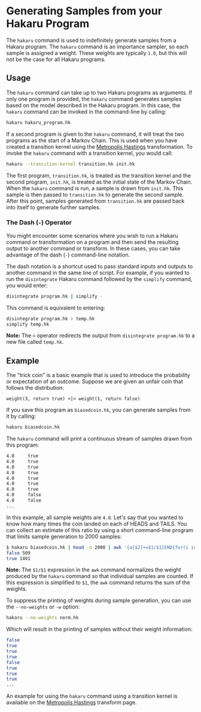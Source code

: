 # Generating Samples from your Hakaru Program #

The `hakaru` command is used to indefinitely generate samples from a Hakaru program. The `hakaru` command is an importance sampler, so each sample is assigned a weight. 
These weights are typically `1.0`, but this will not be the case for all Hakaru programs.

## Usage ##

The `hakaru` command can take up to two Hakaru programs as arguments. If only one program is provided, the `hakaru` command generates samples based on the model described in
the Hakaru program. In this case, the `hakaru` command can be invoked in the command-line by calling:

````bash
hakaru hakaru_program.hk
````

If a second program is given to the `hakaru` command, it will treat the two programs as the start of a Markov Chain. This is used when you have created a transition kernel 
using the [Metropolis Hastings](../transforms/mh.md) transformation. To invoke the `hakaru` command with a transition kernel, you would call:

````bash
hakaru --transition-kernel transition.hk init.hk
````

The first program, `transition.hk`,  is treated as the transition kernel and the second program, `init.hk`, is treated as the initial state of the Markov Chain. When the 
`hakaru` command is run, a sample is drawn from `init.hk`. This sample is then passed to `transition.hk` to generate the second sample. After this point, samples generated
from `transition.hk` are passed back into itself to generate further samples.

### The Dash (`-`) Operator ###

You might encounter some scenarios where you wish to run a Hakaru command or transformation on a program and then send the resulting output to another command or transform. 
In these cases, you can take advantage of the dash (`-`) command-line notation.

The dash notation is a shortcut used to pass standard inputs and outputs to another command in the same line of script. For example, if you wanted to run the `disintegrate`
Hakaru command followed by the `simplify` command, you would enter:

````bash
disintegrate program.hk | simplify -
````

This command is equivalent to entering:

````bash
disintegrate program.hk > temp.hk
simplify temp.hk
````

**Note:** The `>` operator redirects the output from `disintegrate program.hk` to a new file called `temp.hk`.

## Example ##

The "trick coin" is a basic example that is used to introduce the probability or expectation of an outcome. Suppose we are given an unfair coin that follows the distribution:

````nohighlight
weight(3, return true) <|> weight(1, return false)
````

If you save this program as `biasedcoin.hk`, you can generate samples from it by calling:

````bash
hakaru biasedcoin.hk
````

The `hakaru` command will print a continuous stream of samples drawn from this program:

````bash
4.0     true
4.0     true
4.0     true
4.0     true
4.0     true
4.0     true
4.0     true
4.0     false
4.0     false
...
````

In this example, all sample weights are `4.0`. Let's say that you wanted to know how many times the coin landed on each of HEADS and TAILS. You can collect an estimate of 
this ratio by using a short command-line program that limits sample generation to 2000 samples:

````bash
$ hakaru biasedcoin.hk | head -n 2000 | awk '{a[$2]+=$1/$1}END{for(i in a) print i, a[i]}'
false 509
true 1491
````

**Note:** The `$1/$1` expression in the `awk` command normalizes the weight produced by the `hakaru` command so that individual samples are counted. If this expression is
simplified to `$1`, the `awk` command returns the sum of the weights.

To suppress the printing of weights during sample generation, you can use the `--no-weights` or `-w` option:

````bash
hakaru --no-weights norm.hk
````

Which will result in the printing of samples without their weight information:

````bash
false
true
true
true
false
true
true
true
...
````

An example for using the `hakaru` command using a transition kernel is available on the [Metropolis Hastings](../transforms/mh.md) transform page.
